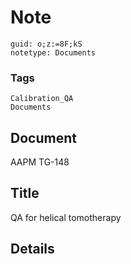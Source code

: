 # Note
```
guid: o;z:=8F;kS
notetype: Documents
```

### Tags
```
Calibration_QA
Documents
```

## Document
AAPM TG-148

## Title
QA for helical tomotherapy

## Details

